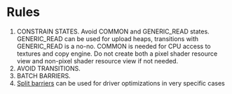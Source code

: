 # Rules
1. CONSTRAIN STATES. Avoid COMMON and GENERIC_READ states. GENERIC_READ can be used for upload heaps, transitions with GENERIC_READ is a no-no. COMMON is needed for CPU access to textures and copy engine. Do not create both a pixel shader resource view and non-pixel shader resource view if not needed.
2. AVOID TRANSITIONS.
3. BATCH BARRIERS.
4. [Split barriers](split-barriers) can be used for driver optimizations in very specific cases